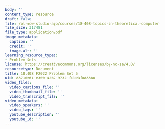 ```yaml
---
body: ''
content_type: resource
draft: false
file: /ol-ocw-studio-app/courses/18-408-topics-in-theoretical-computer-science-probabilistically-checkable-proofs-fall-2022/mit18_408f22_ps5.pdf
file_size: 317481
file_type: application/pdf
image_metadata:
  caption: ''
  credit: ''
  image-alt: ''
learning_resource_types:
- Problem Sets
license: https://creativecommons.org/licenses/by-nc-sa/4.0/
resourcetype: Document
title: 18.408 F2022 Problem Set 5
uid: 88710e61-e300-4267-9732-fcbe3f088880
video_files:
  video_captions_file: ''
  video_thumbnail_file: ''
  video_transcript_file: ''
video_metadata:
  video_speakers: ''
  video_tags: ''
  youtube_description: ''
  youtube_id: ''
---
```

